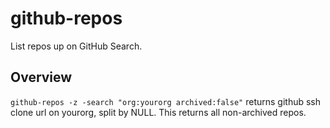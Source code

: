 # github-repos

List repos up on GitHub Search.

## Overview

`github-repos -z -search "org:yourorg archived:false"` returns github ssh clone url on yourorg, split by NULL.
This returns all non-archived repos.
